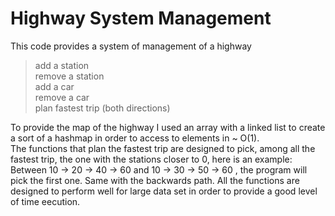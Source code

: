 # Highway System Management
This code provides a system of management of a highway  
> add a station  
> remove a station  
> add a car  
> remove a car  
> plan fastest trip (both directions)

To provide the map of the highway I used an array with a linked list to create a sort of a hashmap in order to access to elements in ~ O(1).  
The functions that plan the fastest trip are designed to pick, among all the fastest trip, the one with the stations closer to 0, here is an example:  
Between 10 -> 20 -> 40 -> 60 and 10 -> 30 -> 50 -> 60 , the program will pick the first one. Same with the backwards path.
All the functions are designed to perform well for large data set in order to provide a good level of time eecution.
